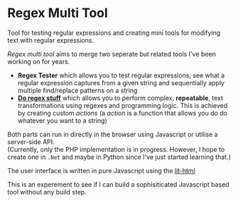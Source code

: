 # Regex Multi Tool

Tool for testing regular expressions and creating mini tools for modifying text with regular expressions.

*Regex multi tool* aims to merge two seperate but related tools I've been working on for years.

* __Regex Tester__ which allows you to test regular expressions, see what a regular expression captures from a given string and sequentially apply multiple find/replace patterns on a string
* __[Do regex stuff](README-do-stuff.md)__ which allows you to perform complex, __repeatable__, text transformations using regexes and programming logic. This is achieved by creating custom *actions* (a *action* is a function that allows you do do whatever you want to a string)

Both parts can run in directly in the browser using Javascript or utilise a server-side API. <br />
(Currently, only the PHP implementation is in progress. However, I hope to create one in `.Net` and maybe in Python since I've just started learning that.)

The user interface is written in pure Javascript using the [lit-html](https://lit-html.polymer-project.org/)

This is an experement to see if I can build a sophisiticated Javascript based tool without any build step.
